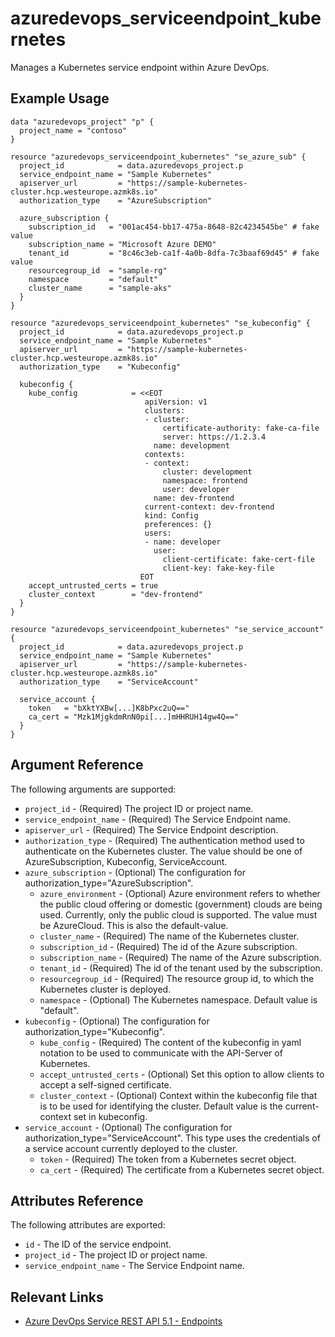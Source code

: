 # azuredevops_serviceendpoint_kubernetes
Manages a Kubernetes service endpoint within Azure DevOps.

## Example Usage

```hcl
data "azuredevops_project" "p" {
  project_name = "contoso"
}

resource "azuredevops_serviceendpoint_kubernetes" "se_azure_sub" {
  project_id            = data.azuredevops_project.p
  service_endpoint_name = "Sample Kubernetes"
  apiserver_url         = "https://sample-kubernetes-cluster.hcp.westeurope.azmk8s.io"
  authorization_type    = "AzureSubscription"

  azure_subscription {
    subscription_id   = "001ac454-bb17-475a-8648-82c4234545be" # fake value
    subscription_name = "Microsoft Azure DEMO"
    tenant_id         = "8c46c3eb-ca1f-4a0b-8dfa-7c3baaf69d45" # fake value
    resourcegroup_id  = "sample-rg"
    namespace         = "default"
    cluster_name      = "sample-aks"
  }
}

resource "azuredevops_serviceendpoint_kubernetes" "se_kubeconfig" {
  project_id            = data.azuredevops_project.p
  service_endpoint_name = "Sample Kubernetes"
  apiserver_url         = "https://sample-kubernetes-cluster.hcp.westeurope.azmk8s.io"
  authorization_type    = "Kubeconfig"

  kubeconfig {
    kube_config            = <<EOT
                              apiVersion: v1
                              clusters:
                              - cluster:
                                  certificate-authority: fake-ca-file
                                  server: https://1.2.3.4
                                name: development
                              contexts:
                              - context:
                                  cluster: development
                                  namespace: frontend
                                  user: developer
                                name: dev-frontend
                              current-context: dev-frontend
                              kind: Config
                              preferences: {}
                              users:
                              - name: developer
                                user:
                                  client-certificate: fake-cert-file
                                  client-key: fake-key-file
                             EOT
    accept_untrusted_certs = true
    cluster_context        = "dev-frontend"
  }
}

resource "azuredevops_serviceendpoint_kubernetes" "se_service_account" {
  project_id            = data.azuredevops_project.p
  service_endpoint_name = "Sample Kubernetes"
  apiserver_url         = "https://sample-kubernetes-cluster.hcp.westeurope.azmk8s.io"
  authorization_type    = "ServiceAccount"

  service_account {
    token   = "bXktYXBw[...]K8bPxc2uQ=="
    ca_cert = "Mzk1MjgkdmRnN0pi[...]mHHRUH14gw4Q=="
  }
}
```

## Argument Reference

The following arguments are supported:

* `project_id` - (Required) The project ID or project name.
* `service_endpoint_name` - (Required) The Service Endpoint name.
* `apiserver_url` - (Required) The Service Endpoint description.
* `authorization_type` - (Required) The authentication method used to authenticate on the Kubernetes cluster. The value should be one of AzureSubscription, Kubeconfig, ServiceAccount.
* `azure_subscription` - (Optional) The configuration for authorization_type="AzureSubscription".
  * `azure_environment` - (Optional) Azure environment refers to whether the public cloud offering or domestic (government) clouds are being used. Currently, only the public cloud is supported. The value must be AzureCloud. This is also the default-value.
  * `cluster_name` - (Required) The name of the Kubernetes cluster.
  * `subscription_id` - (Required) The id of the Azure subscription.
  * `subscription_name` - (Required) The name of the Azure subscription.
  * `tenant_id` - (Required) The id of the tenant used by the subscription.
  * `resourcegroup_id` - (Required) The resource group id, to which the Kubernetes cluster is deployed.
  * `namespace` - (Optional) The Kubernetes namespace. Default value is "default".
* `kubeconfig` - (Optional) The configuration for authorization_type="Kubeconfig".
  * `kube_config` - (Required) The content of the kubeconfig in yaml notation to be used to communicate with the API-Server of Kubernetes.
  * `accept_untrusted_certs` - (Optional) Set this option to allow clients to accept a self-signed certificate.
  * `cluster_context` - (Optional) Context within the kubeconfig file that is to be used for identifying the cluster. Default value is the current-context set in kubeconfig.
* `service_account` - (Optional) The configuration for authorization_type="ServiceAccount". This type uses the credentials of a service account currently deployed to the cluster.
  * `token` - (Required) The token from a Kubernetes secret object.
  * `ca_cert` - (Required) The certificate from a Kubernetes secret object.

## Attributes Reference

The following attributes are exported:

* `id` - The ID of the service endpoint.
* `project_id` - The project ID or project name.
* `service_endpoint_name` - The Service Endpoint name.

## Relevant Links
* [Azure DevOps Service REST API 5.1 - Endpoints](https://docs.microsoft.com/en-us/rest/api/azure/devops/serviceendpoint/endpoints?view=azure-devops-rest-5.1)
